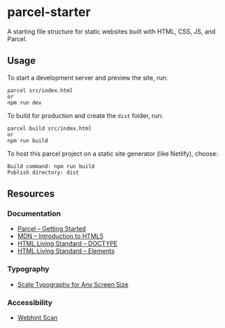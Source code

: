 # parcel-starter
A starting file structure for static websites built with HTML, CSS, JS, and Parcel. 

## Usage
To start a development server and preview the site, run:
```
parcel src/index.html
or 
npm run dev
```
To build for production and create the `dist` folder, run: 
```
parcel build src/index.html
or
npm run build
```
To host this parcel project on a static site generator (like Netlify), choose:
```
Build command: npm run build
Publish directory: dist
```

## Resources

### Documentation
- [Parcel – Getting Started](https://parceljs.org/getting_started.html)
- [MDN – Introduction to HTML5](https://developer.mozilla.org/en-US/docs/Web/Guide/HTML/HTML5/Introduction_to_HTML5)
- [HTML Living Standard – DOCTYPE](https://html.spec.whatwg.org/#syntax-doctype)
- [HTML Living Standard – Elements](https://html.spec.whatwg.org/#syntax-elements)

### Typography
- [Scale Typography for Any Screen Size](https://css-tricks.com/books/volume-i/scale-typography-screen-size/)

### Accessibility 
- [Webhint Scan](https://webhint.io/scanner/1455eb0b-4808-40fd-92aa-65b70a4cc05c)
